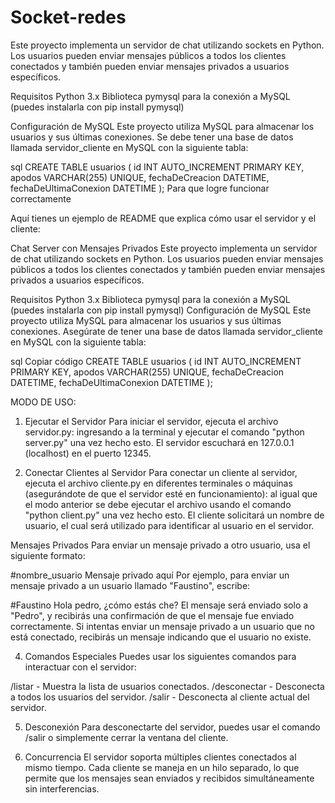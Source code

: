 # Socket-redes
Este proyecto implementa un servidor de chat utilizando sockets en Python. Los usuarios pueden enviar mensajes públicos a todos los clientes conectados y también pueden enviar mensajes privados a usuarios específicos.

Requisitos
Python 3.x
Biblioteca pymysql para la conexión a MySQL (puedes instalarla con pip install pymysql)

Configuración de MySQL
Este proyecto utiliza MySQL para almacenar los usuarios y sus últimas conexiones. Se debe tener una base de datos llamada servidor_cliente en MySQL con la siguiente tabla:

sql
CREATE TABLE usuarios (
    id INT AUTO_INCREMENT PRIMARY KEY,
    apodos VARCHAR(255) UNIQUE,
    fechaDeCreacion DATETIME,
    fechaDeUltimaConexion DATETIME
);
Para que logre funcionar correctamente


Aquí tienes un ejemplo de README que explica cómo usar el servidor y el cliente:

Chat Server con Mensajes Privados
Este proyecto implementa un servidor de chat utilizando sockets en Python. Los usuarios pueden enviar mensajes públicos a todos los clientes conectados y también pueden enviar mensajes privados a usuarios específicos.

Requisitos
Python 3.x
Biblioteca pymysql para la conexión a MySQL (puedes instalarla con pip install pymysql)
Configuración de MySQL
Este proyecto utiliza MySQL para almacenar los usuarios y sus últimas conexiones. Asegúrate de tener una base de datos llamada servidor_cliente en MySQL con la siguiente tabla:

sql
Copiar código
CREATE TABLE usuarios (
    id INT AUTO_INCREMENT PRIMARY KEY,
    apodos VARCHAR(255) UNIQUE,
    fechaDeCreacion DATETIME,
    fechaDeUltimaConexion DATETIME
);


MODO DE USO:
1. Ejecutar el Servidor
Para iniciar el servidor, ejecuta el archivo servidor.py:
ingresando a la terminal y ejecutar el comando "python server.py" una vez hecho esto.
El servidor escuchará en 127.0.0.1 (localhost) en el puerto 12345.

2. Conectar Clientes al Servidor
Para conectar un cliente al servidor, ejecuta el archivo cliente.py en diferentes terminales o máquinas (asegurándote de que el servidor esté en funcionamiento): al igual que el modo anterior se debe ejecutar el archivo usando el comando "python client.py" una vez hecho esto.
El cliente solicitará un nombre de usuario, el cual será utilizado para identificar al usuario en el servidor.

Mensajes Privados
Para enviar un mensaje privado a otro usuario, usa el siguiente formato:

#nombre_usuario Mensaje privado aquí
Por ejemplo, para enviar un mensaje privado a un usuario llamado "Faustino", escribe:

#Faustino Hola pedro, ¿cómo estás che?
El mensaje será enviado solo a "Pedro", y recibirás una confirmación de que el mensaje fue enviado correctamente.
Si intentas enviar un mensaje privado a un usuario que no está conectado, recibirás un mensaje indicando que el usuario no existe.


4. Comandos Especiales
Puedes usar los siguientes comandos para interactuar con el servidor:

/listar - Muestra la lista de usuarios conectados.
/desconectar - Desconecta a todos los usuarios del servidor.
/salir - Desconecta al cliente actual del servidor.

5. Desconexión
Para desconectarte del servidor, puedes usar el comando /salir o simplemente cerrar la ventana del cliente.

6. Concurrencia
El servidor soporta múltiples clientes conectados al mismo tiempo. Cada cliente se maneja en un hilo separado, lo que permite que los mensajes sean enviados y recibidos simultáneamente sin interferencias.

